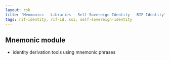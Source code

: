```yaml
---
layout: rsk
title: "Menmonics - Libraries - Self-Sovereign Identity - RIF Identity"
tags: rif-identity, rif-id, ssi, self-sovereign-identity
---
```


## Mnemonic module

- identity derivation tools using mnemonic phrases
